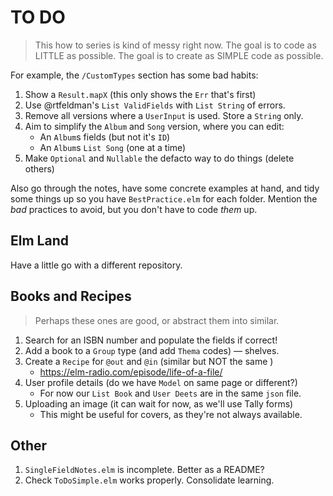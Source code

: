 # TO DO

> This how to series is kind of messy right now.
> The goal is to code as LITTLE as possible.
> The goal is to create as SIMPLE code as possible.

For example, the `/CustomTypes` section has some bad habits:

1. Show a `Result.mapX` (this only shows the `Err` that's first)
2. Use @rtfeldman's `List ValidFields` with `List String` of errors.
3. Remove all versions where a `UserInput` is used. Store a `String` only.
4. Aim to simplify the `Album` and `Song` version, where you can edit:
    - An `Album`s fields (but not it's `ID`)
    - An `Album`s `List Song` (one at a time)
5. Make `Optional` and `Nullable` the defacto way to do things (delete others)

Also go through the notes, have some concrete examples at hand, and tidy some things up so you have `BestPractice.elm` for each folder. Mention the _bad_ practices to avoid, but you don't have to code _them_ up.

## Elm Land

Have a little go with a different repository.

## Books and Recipes

> Perhaps these ones are good, or abstract them into similar.

1. Search for an ISBN number and populate the fields if correct!
2. Add a book to a `Group` type (and add `Thema` codes) — shelves.
3. Create a `Recipe` for `@out` and `@in` (similar but NOT the same )
    - https://elm-radio.com/episode/life-of-a-file/
4. User profile details (do we have `Model` on same page or different?)
    - For now our `List Book` and `User Deets` are in the same `json` file.
5. Uploading an image (it can wait for now, as we'll use Tally forms)
    - This might be useful for covers, as they're not always available.

## Other

1. `SingleFieldNotes.elm` is incomplete. Better as a README?
2. Check `ToDoSimple.elm` works properly. Consolidate learning.
